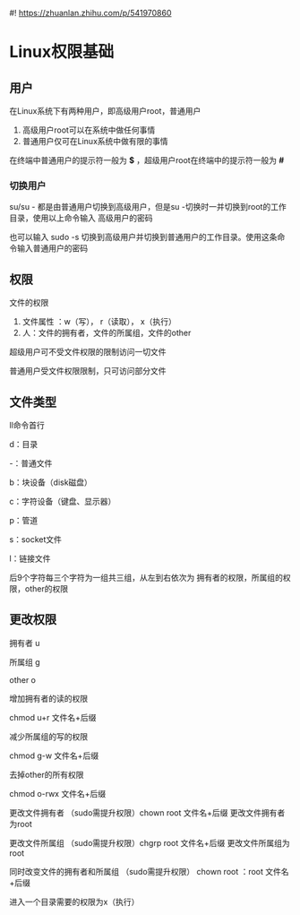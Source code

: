#! https://zhuanlan.zhihu.com/p/541970860
# Linux权限基础

## 用户

在Linux系统下有两种用户，即高级用户root，普通用户

1. 高级用户root可以在系统中做任何事情
2. 普通用户仅可在Linux系统中做有限的事情

在终端中普通用户的提示符一般为 **$** ，超级用户root在终端中的提示符一般为 **#**

### 切换用户

su/su - 都是由普通用户切换到高级用户，但是su -切换时一并切换到root的工作目录，使用以上命令输入 高级用户的密码

也可以输入 sudo -s 切换到高级用户并切换到普通用户的工作目录。使用这条命令输入普通用户的密码

## 权限

文件的权限

1. 文件属性 ：w（写）， r（读取）， x（执行）
2. 人：文件的拥有者，文件的所属组，文件的other

超级用户可不受文件权限的限制访问一切文件

普通用户受文件权限限制，只可访问部分文件

## 文件类型

ll命令首行

d：目录

-：普通文件

b：块设备（disk磁盘）

c：字符设备（键盘、显示器）

p：管道

s：socket文件

l：链接文件

后9个字符每三个字符为一组共三组，从左到右依次为 拥有者的权限，所属组的权限，other的权限

## 更改权限

拥有者 u

所属组 g

other o

增加拥有者的读的权限

chmod u+r 文件名+后缀

减少所属组的写的权限

chmod g-w 文件名+后缀

去掉other的所有权限

chmod o-rwx 文件名+后缀

更改文件拥有者 （sudo需提升权限）chown root 文件名+后缀   更改文件拥有者为root

更改文件所属组 （sudo需提升权限）chgrp root 文件名+后缀   更改文件所属组为root

同时改变文件的拥有者和所属组 （sudo需提升权限） chown root ：root 文件名+后缀

进入一个目录需要的权限为x（执行）

